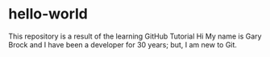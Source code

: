 # hello-world
This repository is a result of the learning GitHub Tutorial
Hi My name is Gary Brock and I have been a developer for 30 years; but, I 
am new to Git.
